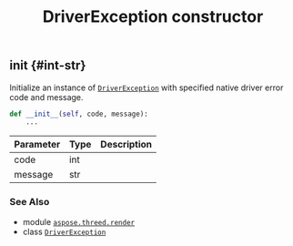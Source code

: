 ﻿---
title: DriverException constructor
second_title: Aspose.3D for Python via .NET API References
description: 
type: docs
weight: 10
url: /aspose.threed.render/driverexception/__init__/
is_root: false
---

## __init__ {#int-str}

Initialize an instance of [`DriverException`](/3d/python-net/aspose.threed.render/driverexception) with specified native driver error code and message.



```python
def __init__(self, code, message):
    ...
```


| Parameter | Type | Description |
| :- | :- | :- |
| code | int |  |
| message | str |  |



### See Also
* module [`aspose.threed.render`](../../)
* class [`DriverException`](/3d/python-net/aspose.threed.render/driverexception)

